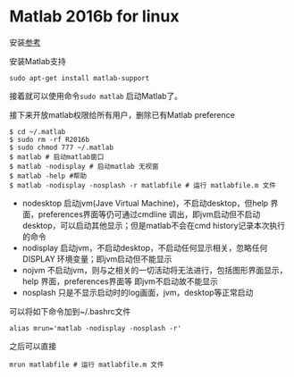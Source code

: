 # Matlab 2016b for linux

安装[参考](https://blog.csdn.net/Jesse_Mx/article/details/53956358)

安装Matlab支持

```
sudo apt-get install matlab-support
```

接着就可以使用命令`sudo matlab` 启动Matlab了。

接下来开放matlab权限给所有用户，删除已有Matlab preference

```
$ cd ~/.matlab
$ sudo rm -rf R2016b
$ sudo chmod 777 ~/.matlab
$ matlab # 启动matlab窗口
$ matlab -nodisplay # 启动matlab 无视窗
$ matlab -help #帮助
$ matlab -nodisplay -nosplash -r matlabfile # 运行 matlabfile.m 文件
```

- nodesktop 启动jvm(Jave Virtual Machine)，不启动desktop，但help 界面，preferences界面等仍可通过cmdline 调出，即jvm启动但不启动desktop，可以启动其他显示；但是matlab不会在cmd history记录本次执行的命令
- nodisplay 启动jvm，不启动desktop，不启动任何显示相关，忽略任何DISPLAY 环境变量；即jvm启动但不能显示
- nojvm 不启动jvm，则与之相关的一切活动将无法进行，包括图形界面显示，help 界面，preferences界面等 即jvm不启动故不能显示
- nosplash 只是不显示启动时的log画面，jvm，desktop等正常启动



可以将如下命令加到~/.bashrc文件

```
alias mrun='matlab -nodisplay -nosplash -r'
```

之后可以直接

```
mrun matlabfile # 运行 matlabfile.m 文件
```

